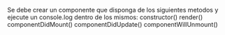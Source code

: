 Se debe crear un componente que disponga de los siguientes metodos y ejecute un console.log dentro de los mismos:
constructor()
render()
componentDidMount()
componentDidUpdate()
componentWillUnmount()

